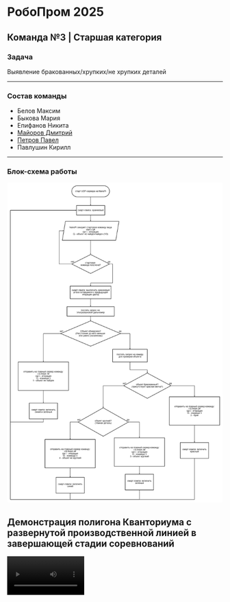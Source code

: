# РобоПром 2025

## Команда №3 | Старшая категория

### Задача

Выявление бракованных/хрупких/не хрупких деталей

***

### Состав команды

- Белов Максим
- Быкова Мария
- Епифанов Никита
- [Майоров Дмитрий](https://github.com/ghamlet)
- [Петров Павел](https://github.com/blackkkmaster)
- Павлушин Кирилл

***

### Блок-схема работы

![Image](docs/block-scheme.png)


## Демонстрация полигона Кванториума с развернутой производственной линией в завершающей стадии соревнований
<!-- ![Видео демо]() -->
<video src='./docs/production_line.mp4' width=180/>
